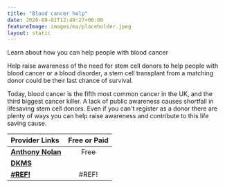 ```yaml
---
title: "Blood cancer help"
date: 2020-09-01T12:49:27+06:00
featureImage: images/ma/placeholder.jpeg
layout: static
---
```


Learn about how you can help people with blood cancer

Help raise awareness of the need for stem cell donors to help people with blood cancer or a blood disorder, a stem cell transplant from a matching donor could be their last chance of survival.

Today, blood cancer is the fifth most common cancer in the UK, and the third biggest cancer killer. A lack of public awareness causes shortfall in lifesaving stem cell donors. Even if you can't register as a donor there are plenty of ways you can help raise awareness and contribute to this life saving cause.

| Provider Links      | Free or Paid  |  
| :-----------          | :--------------:      |  
| [**Anthony Nolan**](https://www.anthonynolan.org/help-save-a-life) | Free | 
| [**DKMS**](https://www.dkms.org.uk/get-involved/programmes) |  | 
| [**#REF!**](#REF!) | #REF! | 
  

<br/><br/>






